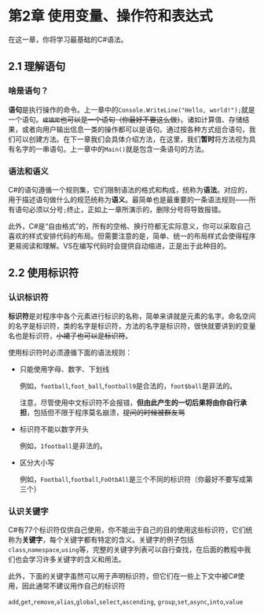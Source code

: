 # 第2章 使用变量、操作符和表达式

在这一章，你将学习最基础的C#语法。

## 2.1 理解语句

### 啥是语句？

**语句**是执行操作的命令。上一章中的`Console.WriteLine("Hello, world!");`就是一个语句。~~`棱镜爬`也可以是一个语句（你最好不要这么做）~~。诸如计算值、存储结果，或者向用户输出信息一类的操作都可以是语句。通过按各种方式组合语句，我们可以创建方法。在下一章我们会具体介绍方法，在这里，我们**暂时**将方法视为具有名字的一串语句。上一章中的`Main()`就是包含一条语句的方法。

### 语法和语义

C#的语句遵循一个规则集，它们限制语法的格式和构成，统称为**语法**。对应的，用于描述语句做什么的规范统称为**语义**。最简单也是最重要的一条语法规则——所有语句必须以分号`;`终止，正如上一章所演示的，删除分号将导致报错。

此外，C#是“自由格式”的，所有的空格、换行符都无实际意义，你可以采取自己喜欢的样式安排代码的布局。但需要注意的是，简单、统一的布局样式会使得程序更易阅读和理解。VS在编写代码时会提供自动缩进，正是出于此种目的。

## 2.2 使用标识符

### 认识标识符

**标识符**是对程序中各个元素进行标识的名称，简单来讲就是元素的名字。命名空间的名字是标识符，类的名字是标识符，方法的名字是标识符，很快就要讲到的变量名也是标识符，~~小裙子也可以是标识符~~。

使用标识符时必须遵循下面的语法规则：

- 只能使用字母、数字、下划线

  例如，`football`,`foot_ball`,`football9`是合法的，`foot$ball`是非法的。

  注意，尽管使用中文标识符不会报错，**但由此产生的一切后果将由你自行承担**，包括但不限于程序莫名崩溃，~~提问的时候被群友骂~~

- 标识符不能以数字开头

  例如，`1football`是非法的。

- 区分大小写

  例如，`Football`,`football`,`FoOtbAll`是三个不同的标识符（你最好不要写成第三个）

### 认识关键字

C#有77个标识符仅供自己使用，你不能出于自己的目的使用这些标识符，它们统称为**关键字**，每个关键字都有特定的含义。关键字的例子包括`class`,`namespace`,`using`等，完整的关键字列表可以自行查找，在后面的教程中我们也会学习许多关键字的含义和用法。

此外，下面的关键字虽然可以用于声明标识符，但它们在一些上下文中被C#使用，因此通常不建议用作自己的标识符

`add`,`get`,`remove`,`alias`,`global`,`select`,`ascending`, `group`,`set`,`async`,`into`,`value`

